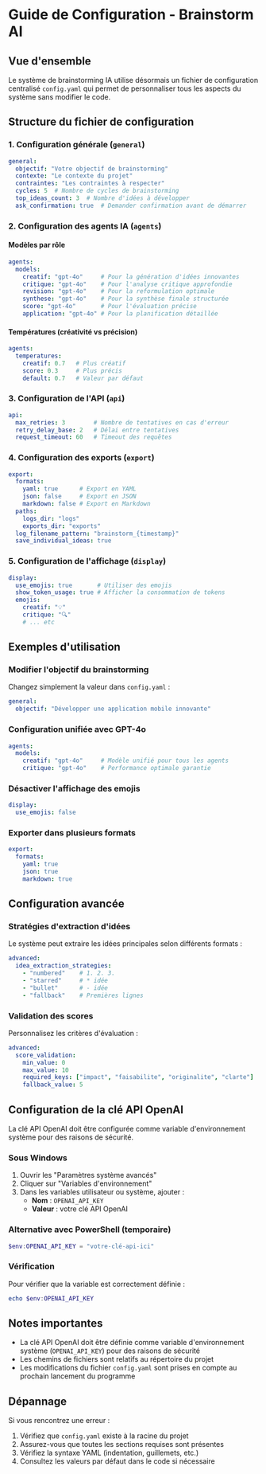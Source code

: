 # Guide de Configuration - Brainstorm AI

## Vue d'ensemble

Le système de brainstorming IA utilise désormais un fichier de configuration centralisé `config.yaml` qui permet de personnaliser tous les aspects du système sans modifier le code.

## Structure du fichier de configuration

### 1. Configuration générale (`general`)

```yaml
general:
  objectif: "Votre objectif de brainstorming"
  contexte: "Le contexte du projet"
  contraintes: "Les contraintes à respecter"
  cycles: 5  # Nombre de cycles de brainstorming
  top_ideas_count: 3  # Nombre d'idées à développer
  ask_confirmation: true  # Demander confirmation avant de démarrer
```

### 2. Configuration des agents IA (`agents`)

#### Modèles par rôle
```yaml
agents:
  models:
    creatif: "gpt-4o"     # Pour la génération d'idées innovantes
    critique: "gpt-4o"    # Pour l'analyse critique approfondie
    revision: "gpt-4o"    # Pour la reformulation optimale
    synthese: "gpt-4o"    # Pour la synthèse finale structurée
    score: "gpt-4o"       # Pour l'évaluation précise
    application: "gpt-4o" # Pour la planification détaillée
```

#### Températures (créativité vs précision)
```yaml
agents:
  temperatures:
    creatif: 0.7   # Plus créatif
    score: 0.3     # Plus précis
    default: 0.7   # Valeur par défaut
```

### 3. Configuration de l'API (`api`)

```yaml
api:
  max_retries: 3        # Nombre de tentatives en cas d'erreur
  retry_delay_base: 2   # Délai entre tentatives
  request_timeout: 60   # Timeout des requêtes
```

### 4. Configuration des exports (`export`)

```yaml
export:
  formats:
    yaml: true      # Export en YAML
    json: false     # Export en JSON
    markdown: false # Export en Markdown
  paths:
    logs_dir: "logs"
    exports_dir: "exports"
  log_filename_pattern: "brainstorm_{timestamp}"
  save_individual_ideas: true
```

### 5. Configuration de l'affichage (`display`)

```yaml
display:
  use_emojis: true       # Utiliser des emojis
  show_token_usage: true # Afficher la consommation de tokens
  emojis:
    creatif: "💡"
    critique: "🔍"
    # ... etc
```

## Exemples d'utilisation

### Modifier l'objectif du brainstorming

Changez simplement la valeur dans `config.yaml` :
```yaml
general:
  objectif: "Développer une application mobile innovante"
```

### Configuration unifiée avec GPT-4o

```yaml
agents:
  models:
    creatif: "gpt-4o"     # Modèle unifié pour tous les agents
    critique: "gpt-4o"    # Performance optimale garantie
```

### Désactiver l'affichage des emojis

```yaml
display:
  use_emojis: false
```

### Exporter dans plusieurs formats

```yaml
export:
  formats:
    yaml: true
    json: true
    markdown: true
```

## Configuration avancée

### Stratégies d'extraction d'idées

Le système peut extraire les idées principales selon différents formats :
```yaml
advanced:
  idea_extraction_strategies:
    - "numbered"    # 1. 2. 3.
    - "starred"     # * idée
    - "bullet"      # - idée
    - "fallback"    # Premières lignes
```

### Validation des scores

Personnalisez les critères d'évaluation :
```yaml
advanced:
  score_validation:
    min_value: 0
    max_value: 10
    required_keys: ["impact", "faisabilite", "originalite", "clarte"]
    fallback_value: 5
```

## Configuration de la clé API OpenAI

La clé API OpenAI doit être configurée comme variable d'environnement système pour des raisons de sécurité.

### Sous Windows
1. Ouvrir les "Paramètres système avancés"
2. Cliquer sur "Variables d'environnement"
3. Dans les variables utilisateur ou système, ajouter :
   - **Nom** : `OPENAI_API_KEY`
   - **Valeur** : votre clé API OpenAI

### Alternative avec PowerShell (temporaire)
```powershell
$env:OPENAI_API_KEY = "votre-clé-api-ici"
```

### Vérification
Pour vérifier que la variable est correctement définie :
```powershell
echo $env:OPENAI_API_KEY
```

## Notes importantes

- La clé API OpenAI doit être définie comme variable d'environnement système (`OPENAI_API_KEY`) pour des raisons de sécurité
- Les chemins de fichiers sont relatifs au répertoire du projet
- Les modifications du fichier `config.yaml` sont prises en compte au prochain lancement du programme

## Dépannage

Si vous rencontrez une erreur :
1. Vérifiez que `config.yaml` existe à la racine du projet
2. Assurez-vous que toutes les sections requises sont présentes
3. Vérifiez la syntaxe YAML (indentation, guillemets, etc.)
4. Consultez les valeurs par défaut dans le code si nécessaire 